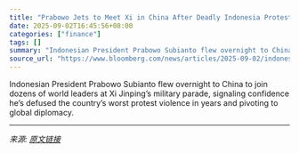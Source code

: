 ```yaml
---
title: "Prabowo Jets to Meet Xi in China After Deadly Indonesia Protests"
date: 2025-09-02T16:45:56+08:00
categories: ["finance"]
tags: []
summary: "Indonesian President Prabowo Subianto flew overnight to China to join dozens of world leaders at Xi Jinping’s military parade, signaling confidence he’s defused the country’s worst protest violence in"
source_url: "https://www.bloomberg.com/news/articles/2025-09-02/indonesia-protests-prabowo-travels-to-china-to-attend-military-parade"
---
```


Indonesian President Prabowo Subianto flew overnight to China to join dozens of world leaders at Xi Jinping’s military parade, signaling confidence he’s defused the country’s worst protest violence in years and pivoting to global diplomacy.

---

*来源: [原文链接](https://www.bloomberg.com/news/articles/2025-09-02/indonesia-protests-prabowo-travels-to-china-to-attend-military-parade)*
